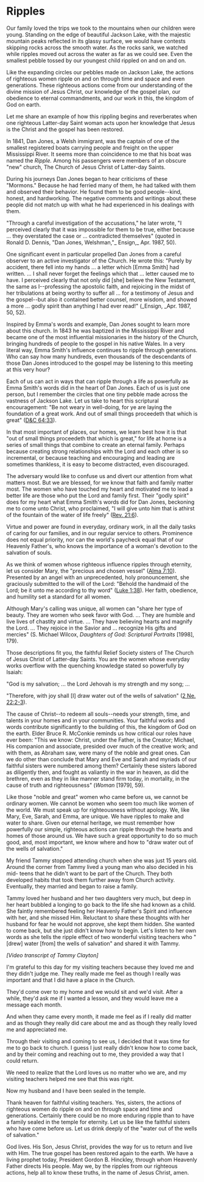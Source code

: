 # Ripples

Our family loved the trips we took to the mountains when our children were
young. Standing on the edge of beautiful Jackson Lake, with the majestic
mountain peaks reflected in its glassy surface, we would have contests
skipping rocks across the smooth water. As the rocks sank, we watched while
ripples moved out across the water as far as we could see. Even the smallest
pebble tossed by our youngest child rippled on and on and on.

Like the expanding circles our pebbles made on Jackson Lake, the actions of
righteous women ripple on and on through time and space and even generations.
These righteous actions come from our understanding of the divine mission of
Jesus Christ, our knowledge of the gospel plan, our obedience to eternal
commandments, and our work in this, the kingdom of God on earth.

Let me share an example of how this rippling begins and reverberates when one
righteous Latter-day Saint woman acts upon her knowledge that Jesus is the
Christ and the gospel has been restored.

In 1841, Dan Jones, a Welsh immigrant, was the captain of one of the smallest
registered boats carrying people and freight on the upper Mississippi River.
It seems more than coincidence to me that his boat was named the _Ripple._
Among his passengers were members of an obscure "new" church, The Church of
Jesus Christ of Latter-day Saints.

During his journeys Dan Jones began to hear criticisms of these "Mormons."
Because he had ferried many of them, he had talked with them and observed
their behavior. He found them to be good people--kind, honest, and
hardworking. The negative comments and writings about these people did not
match up with what he had experienced in his dealings with them.

"Through a careful investigation of the accusations," he later wrote, "I
perceived clearly that it was impossible for them to be true, either because ...
they overstated the case or ... contradicted themselves" (quoted in Ronald D.
Dennis, "Dan Jones, Welshman,"_ Ensign,_ Apr. 1987, 50).

One significant event in particular propelled Dan Jones from a careful
observer to an active investigator of the Church. He wrote this: "Purely by
accident, there fell into my hands ... a letter which [Emma Smith] had written.
... I shall never forget the feelings which that ... letter caused me to have. I
perceived clearly that not only did [she] believe the New Testament, the same
as I--professing the apostolic faith, and rejoicing in the midst of her
tribulations at being worthy to suffer all ... for a testimony of Jesus and the
gospel--but also it contained better counsel, more wisdom, and showed a more ...
godly spirit than anything I had ever read!" (_Ensign, _Apr. 1987, 50, 52).

Inspired by Emma's words and example, Dan Jones sought to learn more about
this church. In 1843 he was baptized in the Mississippi River and became one
of the most influential missionaries in the history of the Church, bringing
hundreds of people to the gospel in his native Wales. In a very literal way,
Emma Smith's influence continues to ripple through generations. Who can say
how many hundreds, even thousands of the descendants of those Dan Jones
introduced to the gospel may be listening to this meeting at this very hour?

Each of us can act in ways that can ripple through a life as powerfully as
Emma Smith's words did in the heart of Dan Jones. Each of us is just one
person, but I remember the circles that one tiny pebble made across the
vastness of Jackson Lake. Let us take to heart this scriptural encouragement:
"Be not weary in well-doing, for ye are laying the foundation of a great work.
And out of small things proceedeth that which is great" ([D&amp;C
64:33](https://www.lds.org/scriptures/dc-testament/dc/64.33?lang=eng#32)).

In that most important of places, our homes, we learn best how it is that "out
of small things proceedeth that which is great," for life at home is a series
of small things that combine to create an eternal family. Perhaps because
creating strong relationships with the Lord and each other is so incremental,
or because teaching and encouraging and leading are sometimes thankless, it is
easy to become distracted, even discouraged.

The adversary would like to confuse us and divert our attention from what
matters most. But we are blessed, for we know that faith and family matter
most. The women who have touched my heart and motivated me to lead a better
life are those who put the Lord and family first. Their "godly spirit" does
for my heart what Emma Smith's words did for Dan Jones, beckoning me to come
unto Christ, who proclaimed, "I will give unto him that is athirst of the
fountain of the water of life freely" ([Rev.
21:6](https://www.lds.org/scriptures/nt/rev/21.6?lang=eng#5)).

Virtue and power are found in everyday, ordinary work, in all the daily tasks
of caring for our families, and in our regular service to others. Prominence
does not equal priority, nor can the world's paycheck equal that of our
Heavenly Father's, who knows the importance of a woman's devotion to the
salvation of souls.

As we think of women whose righteous influence ripples through eternity, let
us consider Mary, the "precious and chosen vessel" ([Alma
7:10](https://www.lds.org/scriptures/bofm/alma/7.10?lang=eng#9)). Presented by
an angel with an unprecedented, holy pronouncement, she graciously submitted
to the will of the Lord: "Behold the handmaid of the Lord; be it unto me
according to thy word" ([Luke
1:38](https://www.lds.org/scriptures/nt/luke/1.38?lang=eng#37)). Her faith,
obedience, and humility set a standard for all women.

Although Mary's calling was unique, all women can "share her type of beauty.
They are women who seek favor with God. ... They are humble and live lives of
chastity and virtue. ... They have believing hearts and magnify the Lord. ... They
rejoice in the Savior and ... recognize His gifts and mercies" (S. Michael
Wilcox, _Daughters of God: Scriptural Portraits_ [1998], 179).

Those descriptions fit you, the faithful Relief Society sisters of The Church
of Jesus Christ of Latter-day Saints. You are the women whose everyday works
overflow with the quenching knowledge stated so powerfully by Isaiah:

"God is my salvation; ... the Lord Jehovah is my strength and my song; ...

"Therefore, with joy shall [I] draw water out of the wells of salvation" ([2
Ne. 22:2-3](https://www.lds.org/scriptures/bofm/2-ne/22.2-3?lang=eng#1)).

The cause of Christ--to redeem all souls--needs your strength, time, and
talents in your homes and in your communities. Your faithful works and words
contribute significantly to the building of this, the kingdom of God on the
earth. Elder Bruce R. McConkie reminds us how critical our roles have ever
been: "This we know: Christ, under the Father, is the Creator; Michael, His
companion and associate, presided over much of the creative work; and with
them, as Abraham saw, were many of the noble and great ones. Can we do other
than conclude that Mary and Eve and Sarah and myriads of our faithful sisters
were numbered among them? Certainly these sisters labored as diligently then,
and fought as valiantly in the war in heaven, as did the brethren, even as
they in like manner stand firm today, in mortality, in the cause of truth and
righteousness" (_Woman_ [1979], 59).

Like those "noble and great" women who came before us, we cannot be ordinary
women. We cannot be women who seem too much like women of the world. We must
speak up for righteousness without apology. We, like Mary, Eve, Sarah, and
Emma, are unique. We have ripples to make and water to share. Given our
eternal heritage, we must remember how powerfully our simple, righteous
actions can ripple through the hearts and homes of those around us. We have
such a great opportunity to do so much good, and, most important, we know
where and how to "draw water out of the wells of salvation."

My friend Tammy stopped attending church when she was just 15 years old.
Around the corner from Tammy lived a young man who also decided in his mid-
teens that he didn't want to be part of the Church. They both developed habits
that took them further away from Church activity. Eventually, they married and
began to raise a family.

Tammy loved her husband and her two daughters very much, but deep in her heart
bubbled a longing to go back to the life she had known as a child. She faintly
remembered feeling her Heavenly Father's Spirit and influence with her, and
she missed Him. Reluctant to share these thoughts with her husband for fear he
would not approve, she kept them hidden. She wanted to come back, but she just
didn't know how to begin. Let's listen to her own words as she tells the
ripple effect of two wonderful visiting teachers who "[drew] water [from] the
wells of salvation" and shared it with Tammy.

_[Video transcript of Tammy Clayton]_

I'm grateful to this day for my visiting teachers because they loved me and
they didn't judge me. They really made me feel as though I really was
important and that I did have a place in the Church.

They'd come over to my home and we would sit and we'd visit. After a while,
they'd ask me if I wanted a lesson, and they would leave me a message each
month.

And when they came every month, it made me feel as if I really did matter and
as though they really did care about me and as though they really loved me and
appreciated me.

Through their visiting and coming to see us, I decided that it was time for me
to go back to church. I guess I just really didn't know how to come back, and
by their coming and reaching out to me, they provided a way that I could
return.

We need to realize that the Lord loves us no matter who we are, and my
visiting teachers helped me see that this was right.

Now my husband and I have been sealed in the temple.

Thank heaven for faithful visiting teachers. Yes, sisters, the actions of
righteous women do ripple on and on through space and time and generations.
Certainly there could be no more enduring ripple than to have a family sealed
in the temple for eternity. Let us be like the faithful sisters who have come
before us. Let us drink deeply of the "water out of the wells of salvation."

God lives. His Son, Jesus Christ, provides the way for us to return and live
with Him. The true gospel has been restored again to the earth. We have a
living prophet today, President Gordon B. Hinckley, through whom Heavenly
Father directs His people. May we, by the ripples from our righteous actions,
help all to know these truths, in the name of Jesus Christ, amen.

